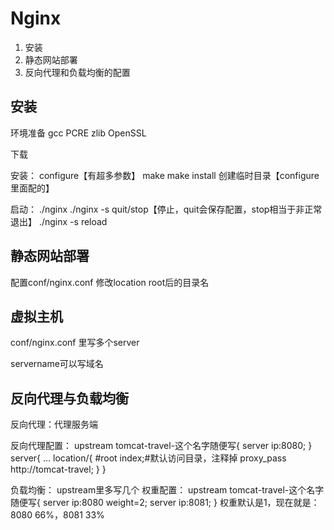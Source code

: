 # Nginx
1. 安装
2. 静态网站部署
3. 反向代理和负载均衡的配置

## 安装
环境准备
gcc
PCRE
zlib
OpenSSL

下载

安装：
configure【有超多参数】
make
make install
创建临时目录【configure里面配的】

启动：
./nginx
./nginx -s quit/stop【停止，quit会保存配置，stop相当于非正常退出】
./nginx -s reload

## 静态网站部署
配置conf/nginx.conf
修改location
root后的目录名

## 虚拟主机
conf/nginx.conf
里写多个server

servername可以写域名

## 反向代理与负载均衡
反向代理：代理服务端

反向代理配置：
upstream tomcat-travel-这个名字随便写{
	server ip:8080;
}
server{
	...
	location/{
		#root index;#默认访问目录，注释掉
		proxy_pass http://tomcat-travel;
	}
}

负载均衡：
upstream里多写几个
权重配置：
upstream tomcat-travel-这个名字随便写{
	server ip:8080 weight=2;
	server ip:8081;
}
权重默认是1，现在就是：8080 66%，8081 33%
